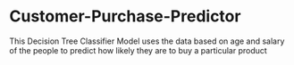 # Customer-Purchase-Predictor
This Decision Tree Classifier Model uses the data based on age and salary of the people to predict how likely they are to buy a particular product
